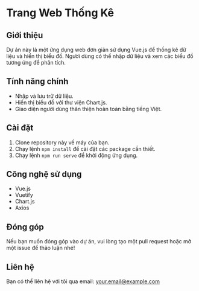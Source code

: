 # Trang Web Thống Kê

## Giới thiệu
Dự án này là một ứng dụng web đơn giản sử dụng Vue.js để thống kê dữ liệu và hiển thị biểu đồ. Người dùng có thể nhập dữ liệu và xem các biểu đồ tương ứng để phân tích.

## Tính năng chính
- Nhập và lưu trữ dữ liệu.
- Hiển thị biểu đồ với thư viện Chart.js.
- Giao diện người dùng thân thiện hoàn toàn bằng tiếng Việt.

## Cài đặt
1. Clone repository này về máy của bạn.
2. Chạy lệnh `npm install` để cài đặt các package cần thiết.
3. Chạy lệnh `npm run serve` để khởi động ứng dụng.

## Công nghệ sử dụng
- Vue.js
- Vuetify
- Chart.js
- Axios

## Đóng góp
Nếu bạn muốn đóng góp vào dự án, vui lòng tạo một pull request hoặc mở một issue để thảo luận nhé!

## Liên hệ
Bạn có thể liên hệ với tôi qua email: your.email@example.com
